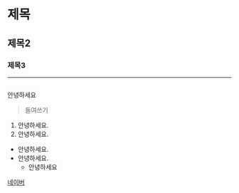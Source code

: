 # 제목    
## 제목2  
### 제목3

____
```

```
안녕하세요
> 들여쓰기

1. 안녕하세요.
2. 안녕하세요.
- 안녕하세요.
- 안녕하세요.
  - 안녕하세요

[네이버](http://naver.com)
